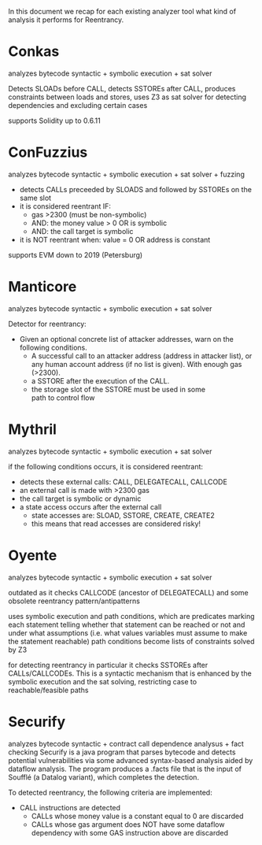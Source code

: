 
In this document we recap for each existing analyzer tool what kind of analysis it performs for Reentrancy.

# Conkas
analyzes bytecode
syntactic + symbolic execution + sat solver

Detects SLOADs before CALL, detects SSTOREs after CALL, produces constraints between loads and stores, uses Z3 as sat solver for detecting dependencies and excluding certain cases

supports Solidity up to 0.6.11


# ConFuzzius
analyzes bytecode
syntactic + symbolic execution + sat solver + fuzzing

- detects CALLs preceeded by SLOADS and followed by SSTOREs on the same slot
- it is considered reentrant IF:
	- gas >2300 (must be non-symbolic)
	- AND: the money value > 0 OR is symbolic
	- AND: the call target is symbolic
- it is NOT reentrant when: value = 0 OR address is constant

supports EVM down to 2019 (Petersburg)


# Manticore
analyzes bytecode
syntactic + symbolic execution + sat solver

Detector for reentrancy:
- Given an optional concrete list of attacker addresses, warn on the following conditions.
  - A successful call to an attacker address (address in attacker list), or any human account address (if no list is given). With enough gas (>2300).
  - a SSTORE after the execution of the CALL.
  - the storage slot of the SSTORE must be used in some path to control flow


# Mythril
analyzes bytecode
syntactic + symbolic execution + sat solver

if the following conditions occurs, it is considered reentrant:
- detects these external calls: CALL, DELEGATECALL, CALLCODE
- an external call is made with >2300 gas
- the call target is symbolic or dynamic
- a state access occurs after the external call
	- state accesses are: SLOAD, SSTORE, CREATE, CREATE2
	- this means that read accesses are considered risky!


# Oyente
analyzes bytecode
syntactic + symbolic execution + sat solver

outdated as it checks CALLCODE (ancestor of DELEGATECALL) and some obsolete reentrancy pattern/antipatterns

uses symbolic execution and path conditions, which are predicates marking each statement telling whether that statement can be reached or not and under what assumptions (i.e. what values variables must assume to make the statement reachable)
path conditions become lists of constraints solved by Z3

for detecting reentrancy in particular it checks SSTOREs after CALLs/CALLCODEs. This is a syntactic mechanism that is enhanced by the symbolic execution and the sat solving, restricting case to reachable/feasible paths 


# Securify
analyzes bytecode
syntactic + contract call dependence analysus + fact checking
Securify is a java program that parses bytecode and detects potential vulnerabilities via some advanced syntax-based analysis aided by dataflow analysis.
The program produces a .facts file that is the input of Soufflé (a Datalog variant), which completes the detection.

To detected reentrancy, the following criteria are implemented:
- CALL instructions are detected
	- CALLs whose money value is a constant equal to 0 are discarded
	- CALLs whose gas argument does NOT have some dataflow dependency with some GAS instruction above are discarded
	